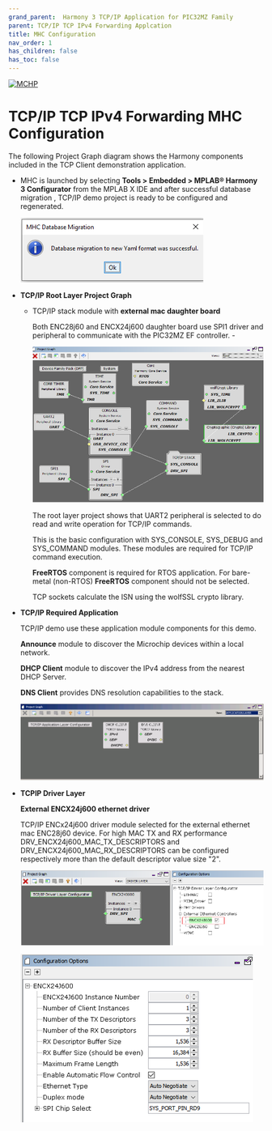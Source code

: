 ```yaml
---
grand_parent:  Harmony 3 TCP/IP Application for PIC32MZ Family
parent: TCP/IP TCP IPv4 Forwarding Applcation
title: MHC Configuration
nav_order: 1
has_children: false
has_toc: false
---
```

[![MCHP](https://www.microchip.com/ResourcePackages/Microchip/assets/dist/images/logo.png)](https://www.microchip.com)

# TCP/IP TCP IPv4 Forwarding MHC Configuration

The following Project Graph diagram shows the Harmony components included in the TCP Client demonstration application.

* MHC is launched by selecting **Tools > Embedded > MPLAB® Harmony 3 Configurator** from the MPLAB X IDE and after successful database migration , TCP/IP demo project is ready to be configured and regenerated.

    ![tcpip_pic32mz_project](images/database_migration_successful.png)

* **TCP/IP Root Layer Project Graph**

  * TCP/IP stack module with **external mac daughter board**

    Both ENC28j60 and ENCX24j600 daughter board use SPI1 driver and peripheral to communicate with the PIC32MZ EF controller. -

    ![tcpip_pic32mz_project](images/tcpip_tcp_demo_enc28j60_root.png)

    The root layer project shows that UART2 peripheral is selected to do read and write operation for TCP/IP commands.

    This is the basic configuration with SYS_CONSOLE, SYS_DEBUG and SYS_COMMAND modules. These modules are required for TCP/IP command execution.

    **FreeRTOS** component is required for RTOS application. For bare-metal (non-RTOS) **FreeRTOS** component should not be selected.

    TCP sockets calculate the ISN using the wolfSSL crypto library. 


* **TCP/IP Required Application**

  TCP/IP demo use these application module components for this demo. 
  
  **Announce** module to discover the Microchip devices within a local network.
  
  **DHCP Client** module to discover the IPv4 address from the nearest DHCP Server.
  
  **DNS Client** provides DNS resolution capabilities to the stack. 
  
    ![tcpip_pic32mz_project](images/tcpip_app_layer.png)

* **TCPIP Driver Layer**

  **External ENCX24j600 ethernet driver**

    TCP/IP ENCx24j600 driver module selected for the external ethernet  mac ENC28j60 device. For high MAC TX and RX performance DRV_ENCX24j600_MAC_TX_DESCRIPTORS and DRV_ENCX24j600_MAC_RX_DESCRIPTORS can be configured respectively more than the default descriptor value size "2".

    ![tcpip_pic32mz_project](images/tcpip_tcp_demo_encx24j600_driver.png)

    ![tcpip_pic32mz_project](images/tcpip_tcp_demo_enc624j600_driver_config.png)
